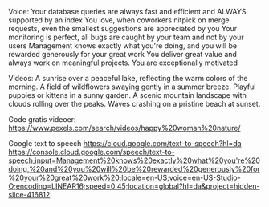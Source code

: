 Voice:
Your database queries are always fast and efficient and ALWAYS supported by an index
You love, when coworkers nitpick on merge requests, even the smallest suggestions are appreciated by you
Your monitoring is perfect, all bugs are caught by your team and not by your users
Management knows exactly what you're doing, and you will be rewarded generously for your great work
You deliver great value and always work on meaningful projects. You are exceptionally motivated

Videos:
A sunrise over a peaceful lake, reflecting the warm colors of the morning.
A field of wildflowers swaying gently in a summer breeze.
Playful puppies or kittens in a sunny garden.
A scenic mountain landscape with clouds rolling over the peaks.
Waves crashing on a pristine beach at sunset.



Gode gratis videoer:
https://www.pexels.com/search/videos/happy%20woman%20nature/


Google text to speech
https://cloud.google.com/text-to-speech?hl=da
https://console.cloud.google.com/speech/text-to-speech;input=Management%20knows%20exactly%20what%20you're%20doing,%20and%20you%20will%20be%20rewarded%20generously%20for%20your%20great%20work%20;locale=en-US;voice=en-US-Studio-O;encoding=LINEAR16;speed=0.45;location=global?hl=da&project=hidden-slice-416812